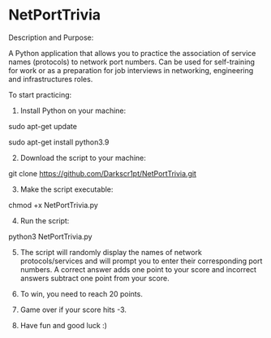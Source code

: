 # NetPortTrivia

Description and Purpose:

A Python application that allows you to practice the association of service names (protocols) to network port numbers. Can be used for self-training for work or as a preparation for job interviews in networking, engineering and infrastructures roles. 

To start practicing:

1. Install Python on your machine:

sudo apt-get update

sudo apt-get install python3.9

2. Download the script to your machine:

git clone https://github.com/Darkscr1pt/NetPortTrivia.git

3. Make the script executable:

chmod +x NetPortTrivia.py

4. Run the script: 

python3 NetPortTrivia.py

5. The script will randomly display the names of network protocols/services and will prompt you to enter their corresponding port numbers. A correct answer adds one point to your score and incorrect answers subtract one point from your score.

6. To win, you need to reach 20 points. 

7. Game over if your score hits -3.

8. Have fun and good luck :)
